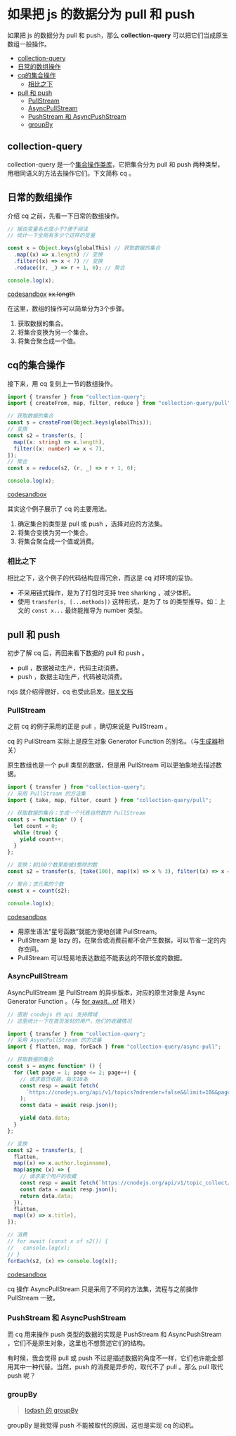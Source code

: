 # 如果把 js 的数据分为 pull 和 push

如果把 js 的数据分为 pull 和 push，那么 **collection-query** 可以把它们当成原生数组一般操作。

- [collection-query](#collection-query)
- [日常的数组操作](#日常的数组操作)
- [cq的集合操作](#cq的集合操作)
  - [相比之下](#相比之下)
- [pull 和 push](#pull-和-push)
  - [PullStream](#pullstream)
  - [AsyncPullStream](#asyncpullstream)
  - [PushStream 和 AsyncPushStream](#pushstream-和-asyncpushstream)
  - [groupBy](#groupby)

## collection-query

collection-query 是一个[集合操作类库](https://github.com/Iplaylf2/collection-query)，它把集合分为 pull 和 push 两种类型，用相同语义的方法去操作它们。下文简称 cq 。

## 日常的数组操作

介绍 cq 之前，先看一下日常的数组操作。

``` javascript
// 据说变量名长度小于7便于阅读
// 统计一下全局有多少个这样的变量

const x = Object.keys(globalThis) // 获取数据的集合
  .map((x) => x.length) // 变换
  .filter((x) => x < 7) // 变换
  .reduce((r, _) => r + 1, 0); // 聚合

console.log(x);
```
[codesandbox](https://codesandbox.io/s/1js-r6zso) ~~xx.length~~

在这里，数组的操作可以简单分为3个步骤。
1. 获取数据的集合。
2. 将集合变换为另一个集合。
3. 将集合聚合成一个值。

## cq的集合操作

接下来，用 cq 复刻上一节的数组操作。

``` typescript
import { transfer } from "collection-query";
import { createFrom, map, filter, reduce } from "collection-query/pull";

// 获取数据的集合
const s = createFrom(Object.keys(globalThis));
// 变换
const s2 = transfer(s, [
  map((x: string) => x.length),
  filter((x: number) => x < 7),
]);
// 聚合
const x = reduce(s2, (r, _) => r + 1, 0);

console.log(x);
```
[codesandbox](https://codesandbox.io/s/2ts-kvkqb)

其实这个例子展示了 cq 的主要用法。
1. 确定集合的类型是 pull 或 push ，选择对应的方法集。
2. 将集合变换为另一个集合。
3. 将集合聚合成一个值或消费。

### 相比之下

相比之下，这个例子的代码结构显得冗余，而这是 cq 对环境的妥协。
- 不采用链式操作，是为了打包时支持 tree sharking ，减少体积。
- 使用 `transfer(s, [...methods])` 这种形式，是为了 ts 的类型推导。如：上文的 `const x...` 最终能推导为 number 类型。

## pull 和 push

初步了解 cq 后，再回来看下数据的 pull 和 push 。
- pull ，数据被动生产，代码主动消费。
- push ，数据主动生产，代码被动消费。

rxjs 就介绍得很好，cq 也受此启发。[相关文档](https://rxjs.dev/guide/observable#pull-versus-push)

### PullStream

之前 cq 的例子采用的正是 pull ，确切来说是 PullStream 。

cq 的 PullStream 实际上是原生对象 Generator Function 的别名。（与[生成器](https://developer.mozilla.org/zh-CN/docs/Web/JavaScript/Reference/Global_Objects/Generator)相关）

原生数组也是一个 pull 类型的数据，但是用 PullStream 可以更抽象地去描述数据。

``` javascript
import { transfer } from "collection-query";
// 采用 PullStream 的方法集
import { take, map, filter, count } from "collection-query/pull";

// 获取数据的集合；生成一个代表自然数的 PullStream
const s = function* () {
  let count = 0;
  while (true) {
    yield count++;
  }
};

// 变换；前100个数里能被3整除的数
const s2 = transfer(s, [take(100), map((x) => x % 3), filter((x) => x === 0)]);

// 聚合；求元素的个数
const x = count(s2);

console.log(x);
```
[codesandbox](https://codesandbox.io/s/3js-yloij)

- 用原生语法“星号函数”就能方便地创建 PullStream。
- PullStream 是 lazy 的，在聚合或消费前都不会产生数据，可以节省一定的内存空间。
- PullStream 可以轻易地表达数组不能表达的不限长度的数据。

### AsyncPullStream

AsyncPullStream 是 PullStream 的异步版本，对应的原生对象是 Async Generator Function 。（与 [for await...of](https://developer.mozilla.org/zh-CN/docs/Web/JavaScript/Reference/Statements/for-await...of) 相关）

``` javascript
// 感谢 cnodejs 的 api 支持跨域
// 这里统计一下在首页发帖的用户，他们的收藏情况

import { transfer } from "collection-query";
// 采用 AsyncPullStream 的方法集
import { flatten, map, forEach } from "collection-query/async-pull";

// 获取数据的集合
const s = async function* () {
  for (let page = 1; page <= 2; page++) {
    // 请求首页收据，每次10条
    const resp = await fetch(
      `https://cnodejs.org/api/v1/topics?mdrender=false&&limit=10&&page=${page}`
    );
    const data = await resp.json();

    yield data.data;
  }
};

// 变换
const s2 = transfer(s, [
  flatten,
  map((x) => x.author.loginname),
  map(async (x) => {
    // 请求某个用户的收藏
    const resp = await fetch(`https://cnodejs.org/api/v1/topic_collect/${x}`);
    const data = await resp.json();
    return data.data;
  }),
  flatten,
  map((x) => x.title),
]);

// 消费
// for await (const x of s2()) {
//   console.log(x);
// }
forEach(s2, (x) => console.log(x));
```
[codesandbox](https://codesandbox.io/s/4js-ih6n5)

cq 操作 AsyncPullStream 只是采用了不同的方法集，流程与之前操作 PullStream 一致。

### PushStream 和 AsyncPushStream

而 cq 用来操作 push 类型的数据的实现是 PushStream 和 AsyncPushStream ，它们不是原生对象，这里也不想赘述它们的结构。

有时候，我会觉得 pull 或 push 不过是描述数据的角度不一样，它们也许能全部用其中一种代替。当然，push 的消费是异步的，取代不了 pull 。那么 pull 取代 push 呢？

### groupBy

> [lodash 的 groupBy](https://lodash.com/docs/4.17.15#groupBy)

groupBy 是我觉得 push 不能被取代的原因，这也是实现 cq 的动机。

